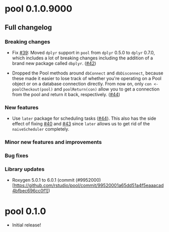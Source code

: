 pool 0.1.0.9000
================

## Full changelog

### Breaking changes
* Fix [#39](https://github.com/rstudio/pool/issues/39): Moved `dplyr` support in `pool` from `dplyr` 0.5.0 to `dplyr` 0.7.0, which includes a lot of breaking changes including the addition of a brand new package called `dbplyr`. ([#42](https://github.com/rstudio/pool/pull/42))

* Dropped the Pool methods around `dbConnect` and `dbDisconnect`, because these made it easier to lose track of whether you're operating on a Pool object or on a database connection directly. From now on, only `con <- poolCheckout(pool)` and `poolReturn(con)` allow you to get a connection from the pool and return it back, respectively. ([#44](https://github.com/rstudio/pool/pull/44))

### New features
* Use `later` package for scheduling tasks ([#44](https://github.com/rstudio/pool/pull/44)). This also has the side effect of fixing [#40](https://github.com/rstudio/pool/issues/40) and [#43](https://github.com/rstudio/pool/issues/43) since `later` allows us to get rid of the `naiveScheduler` completely.

### Minor new features and improvements

### Bug fixes

### Library updates
* Roxygen 5.0.1 to 6.0.1 (commit (#9952000)[https://github.com/rstudio/pool/commit/99520001a65dd51a4f5eaaacad4bfbec696cc0f1])

pool 0.1.0
===========

* Initial release!
